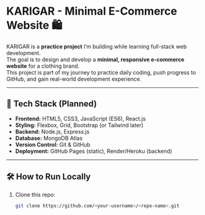 # KARIGAR - Minimal E-Commerce Website 🛍️

KARIGAR is a **practice project** I’m building while learning full-stack web development.  
The goal is to design and develop a **minimal, responsive e-commerce website** for a clothing brand.  
This project is part of my journey to practice daily coding, push progress to GitHub, and gain real-world development experience.

---

## 🚀 Tech Stack (Planned)
- **Frontend:** HTML5, CSS3, JavaScript (ES6), React.js
- **Styling:** Flexbox, Grid, Bootstrap (or Tailwind later)
- **Backend:** Node.js, Express.js
- **Database:** MongoDB Atlas
- **Version Control:** Git & GitHub
- **Deployment:** GitHub Pages (static), Render/Heroku (backend)

---

## 🛠️ How to Run Locally
1. Clone this repo:
   ```bash
   git clone https://github.com/<your-username>/<repo-name>.git